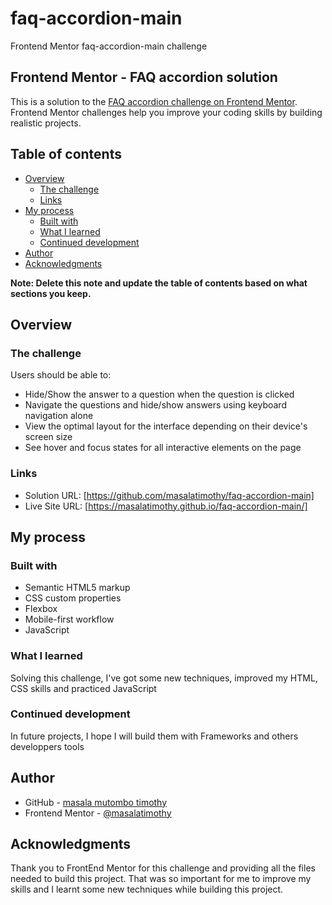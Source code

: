 # faq-accordion-main
 Frontend Mentor faq-accordion-main challenge

## Frontend Mentor - FAQ accordion solution

This is a solution to the [FAQ accordion challenge on Frontend Mentor](https://www.frontendmentor.io/challenges/faq-accordion-wyfFdeBwBz). Frontend Mentor challenges help you improve your coding skills by building realistic projects. 

## Table of contents

- [Overview](#overview)
  - [The challenge](#the-challenge)
  - [Links](#links)
- [My process](#my-process)
  - [Built with](#built-with)
  - [What I learned](#what-i-learned)
  - [Continued development](#continued-development)
- [Author](#author)
- [Acknowledgments](#acknowledgments)

**Note: Delete this note and update the table of contents based on what sections you keep.**

## Overview

### The challenge

Users should be able to:

- Hide/Show the answer to a question when the question is clicked
- Navigate the questions and hide/show answers using keyboard navigation alone
- View the optimal layout for the interface depending on their device's screen size
- See hover and focus states for all interactive elements on the page

### Links

- Solution URL: [https://github.com/masalatimothy/faq-accordion-main]
- Live Site URL: [https://masalatimothy.github.io/faq-accordion-main/]

## My process

### Built with

- Semantic HTML5 markup
- CSS custom properties
- Flexbox
- Mobile-first workflow
- JavaScript

### What I learned

Solving this challenge, I've got some new techniques, improved my HTML, CSS skills and practiced JavaScript

### Continued development

In future projects, I hope I will build them with Frameworks and others developpers tools 

## Author

- GitHub - [masala mutombo timothy](https://www.github.io/masalatimothy)
- Frontend Mentor - [@masalatimothy](https://www.frontendmentor.io/profile/masalatimothy)

## Acknowledgments

Thank you to FrontEnd Mentor for this challenge and providing all the files needed to build this project. That was so important for me to improve my skills and I learnt some new techniques while building this project. 